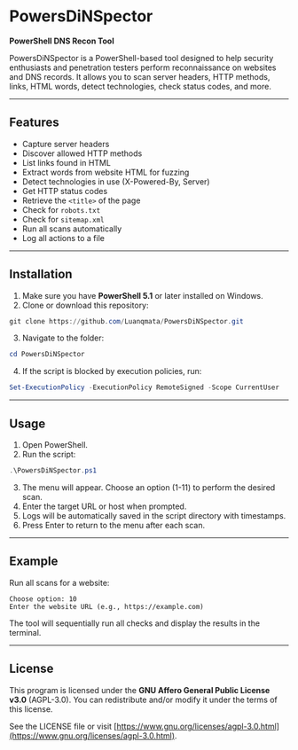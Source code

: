 # PowersDiNSpector

**PowerShell DNS Recon Tool**

PowersDiNSpector is a PowerShell-based tool designed to help security enthusiasts and penetration testers perform reconnaissance on websites and DNS records. It allows you to scan server headers, HTTP methods, links, HTML words, detect technologies, check status codes, and more.

---

## Features

* Capture server headers
* Discover allowed HTTP methods
* List links found in HTML
* Extract words from website HTML for fuzzing
* Detect technologies in use (X-Powered-By, Server)
* Get HTTP status codes
* Retrieve the `<title>` of the page
* Check for `robots.txt`
* Check for `sitemap.xml`
* Run all scans automatically
* Log all actions to a file

---

## Installation

1. Make sure you have **PowerShell 5.1** or later installed on Windows.
2. Clone or download this repository:

```powershell
git clone https://github.com/Luanqmata/PowersDiNSpector.git
```

3. Navigate to the folder:

```powershell
cd PowersDiNSpector
```

4. If the script is blocked by execution policies, run:

```powershell
Set-ExecutionPolicy -ExecutionPolicy RemoteSigned -Scope CurrentUser
```

---

## Usage

1. Open PowerShell.
2. Run the script:

```powershell
.\PowersDiNSpector.ps1
```

3. The menu will appear. Choose an option (1-11) to perform the desired scan.
4. Enter the target URL or host when prompted.
5. Logs will be automatically saved in the script directory with timestamps.
6. Press Enter to return to the menu after each scan.

---

## Example

Run all scans for a website:

```
Choose option: 10
Enter the website URL (e.g., https://example.com)
```

The tool will sequentially run all checks and display the results in the terminal.

---

## License

This program is licensed under the **GNU Affero General Public License v3.0** (AGPL-3.0).
You can redistribute and/or modify it under the terms of this license.

See the LICENSE file or visit [https://www.gnu.org/licenses/agpl-3.0.html](https://www.gnu.org/licenses/agpl-3.0.html).
